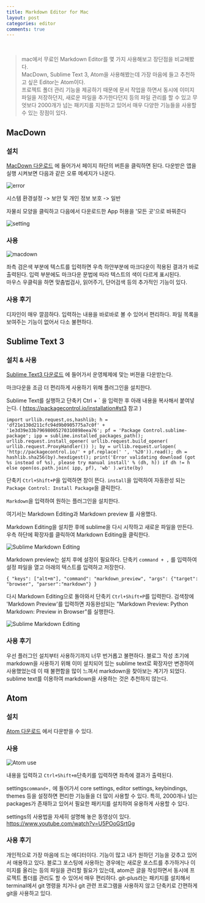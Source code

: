 ```yaml
---
title: Markdown Editor for Mac
layout: post
categories: editor
comments: true
---
```


<br>  

> mac에서 무료인 Markdown Editor를 몇 가지 사용해보고 장단점을 비교해봤다.    
MacDown, Sublime Text 3, Atom을 사용해봤는데 가장 마음에 들고 추천하고 싶은 Editor는 Atom이다.  
프로젝트 폴더 관리 기능을 제공하기 때문에 문서 작업을 하면서 동시에 이미지 파일을 저장하던지, 새로운 파일을 추가한다던지 등의 파일 관리를 할 수 있고 무엇보다 2000개가 넘는 패키지를 지원하고 있어서 매우 다양한 기능들을 사용할 수 있는 장점이 있다.

## MacDown  

### 설치  

[MacDown 다운로드](<http://macdown.uranusjr.com/>) 에 들어가서 페이지 하단의 버튼을 클릭하면 된다. 다운받은 앱을 실행 시켜보면 다음과 같은 오류 메세지가 나온다.  

![error](/images/md-editor/error.png)  

시스템 환경설정 -> 보안 및 개인 정보 보호 -> 일반  

자물쇠 모양을 클릭하고 다음에서 다운로드한 App 허용을 '모든 곳'으로 바꿔준다  

![setting](/images/md-editor/setting.png)  

### 사용   

![macdown](/images/md-editor/use.png)  

좌측 검은색 부분에 텍스트를 입력하면 우측 하얀부분에 마크다운이 적용된 결과가 바로 출력된다. 입력 부분에도 마크다운 문법에 따라 텍스트의 색이 다르게 표시된다.  
마우스  우클릭을 하면 맞춤법검사, 읽어주기, 단어검색 등의 추가적인 기능이 있다.  

### 사용 후기  

디자인이 매우 깔끔하다. 입력하는 내용을 바로바로 볼 수 있어서 편리하다.
파일 목록을 보여주는 기능이 없어서 다소 불편하다.  


## Sublime Text 3

### 설치 & 사용

[Sublime Text3 다운로드](https://www.sublimetext.com/3) 에 들어가서 운영체제에 맞는 버젼을 다운받는다.  

마크다운을 조금 더 편리하게 사용하기 위해 플러그인을 설치한다.  

Sublime Text를 실행하고 단축키 Ctrl + \` 을 입력한 후 아래 내용을 복사해서 붙여넣는다. ( <https://packagecontrol.io/installation#st3> 참고 )   

```
import urllib.request,os,hashlib; h = 'df21e130d211cfc94d9b0905775a7c0f' + '1e3d39e33b79698005270310898eea76'; pf = 'Package Control.sublime-package'; ipp = sublime.installed_packages_path(); urllib.request.install_opener( urllib.request.build_opener( urllib.request.ProxyHandler()) ); by = urllib.request.urlopen( 'http://packagecontrol.io/' + pf.replace(' ', '%20')).read(); dh = hashlib.sha256(by).hexdigest(); print('Error validating download (got %s instead of %s), please try manual install' % (dh, h)) if dh != h else open(os.path.join( ipp, pf), 'wb' ).write(by)
```   

단축키 `Ctrl+Shift+P`을 입력하면 창이 뜬다. `install`을 입력하여 자동완성 되는 `Package Control: Install Package`을 클릭한다.  

`Markdown`을 입력하여 원하는 플러그인을 설치한다.  

여기서는 Markdown Editing과 Markdown preview 를 사용했다.  

Markdown Editing을 설치한 후에 sublime을 다시 시작하고 새로운 파일을 만든다. 우측 하단에 확장자를 클릭하여 Markdown Editing을 클릭한다.    

![Sublime Markdown Editing](/images/md-editor/sublime-md-editing.png)  

Markdown preview는 설치 후에 설정이 필요하다. 단축키 `command + ,` 를 입력하여 설정 파일을 열고 아래의 텍스트를 입력하고 저장한다.

```
{ "keys": ["alt+m"], "command": "markdown_preview", "args": {"target": "browser", "parser":"markdown"} }
```  

다시 Markdown Editing으로 돌아와서 단축키 `Ctrl+Shift+P`를 입력한다. 검색창에 'Markdown Preview'를 입력하면 자동완성되는 "Markdown Preview: Python Markdown: Preview in Browser"를 실행한다.  

![Sublime Markdown Editing](/images/md-editor/sublime-md-preview.png)  


### 사용 후기  

우선 플러그인 설치부터 사용하기까지 너무 번거롭고 불편하다. 블로그 작성 초기에 markdown을 사용하기 위해 이미 설치되어 있는 sublime text로 확장자만 변경하여 사용했었는데 이 때 불편함을 많이 느껴서 markdown을 찾아보는 계기가 되었다. sublime text를 이용하여 markdown을 사용하는 것은 추천하지 않는다.


## Atom  

### 설치  

[Atom 다운로드](https://atom.io/) 에서 다운받을 수 있다.  

### 사용  

![Atom use](/images/md-editor/atom-use.png)  

내용을 입력하고 `Ctrl+Shift+m`단축키를 입력하면 좌측에 결과가 출력된다.

settings`command+,` 에 들어가서 core settings, editor settings, keybindings, themes 등을 설정하면 편리한 기능들을 더 많이 사용할 수 있다. 특히, 2000개나 넘는 packages가 존재하고 있어서 필요한 패키지를 설치하여 유용하게 사용할 수 있다.  

settings의 사용법을 자세히 설명해 놓은 동영상이 있다.  
<https://www.youtube.com/watch?v=U5POoGSrtGg>  


### 사용 후기

개인적으로 가장 마음에 드는 에디터이다. 기능이 많고 내가 원하던 기능을 갖추고 있어서 애용하고 있다. 블로그 포스팅에 사용하는 경우에는 새로운 포스트를 추가하거나 이미지를 올리는 등의 파일을 관리할 필요가 있는데, atom은 글을 작성하면서 동시에 프로젝트 폴더를 관리도 할 수 있어서 매우 편리하다. git-plus라는 패키지를 설치해서 terminal에서 git 명령을 치거나 git 관련 프로그램을 사용하지 않고 단축키로 간편하게 git을 사용하고 있다.
